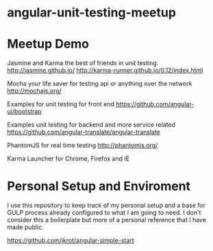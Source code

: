 angular-unit-testing-meetup
====================

# Meetup Demo

Jasmine and Karma the best of friends in unit testing.
http://jasmine.github.io/
http://karma-runner.github.io/0.12/index.html

Mocha your life saver for testing api or anything over the network
http://mochajs.org/

Examples for unit testing for front end https://github.com/angular-ui/bootstrap

Examples unit testing for backend and more service related https://github.com/angular-translate/angular-translate

PhantomJS for real time testing http://phantomjs.org/

Karma Launcher for Chrome, Firefox and IE 

# Personal Setup and Enviroment 

I use this repository to keep track of my personal setup and a base for GULP process already configured to what I am going to need.  I don't consider this a boilerplate but more of a personal reference that I have made public.

https://github.com/jkrot/angular-simple-start





